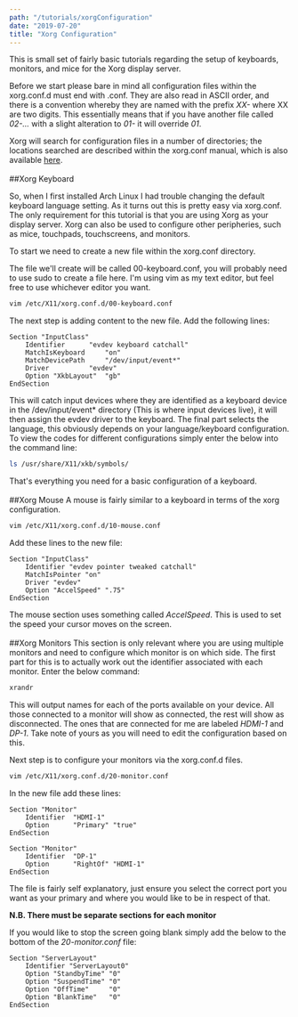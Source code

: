 ```yaml
---
path: "/tutorials/xorgConfiguration"
date: "2019-07-20"
title: "Xorg Configuration"
---
```



This is small set of fairly basic tutorials regarding the setup of keyboards, monitors, and mice for the Xorg display server.

Before we start please bare in mind all configuration files within the xorg.conf.d must end with .conf. They are also read in ASCII order, and there is a convention whereby they are named with the prefix *XX-* where XX are two digits. This essentially means that if you have another file called *02-...* with a slight alteration to *01-* it will override *01*.

Xorg will search for configuration files in a number of directories; the locations searched are described within the xorg.conf manual, which is also available [here](ftp://www.x.org/pub/X11R6.7.0/doc/xorg.conf.5.html).
<br/><br/>
##Xorg Keyboard

So, when I first installed Arch Linux I had trouble changing the default keyboard language setting. As it turns out this is pretty easy via xorg.conf. The only requirement for this tutorial is that you are using Xorg as your display server. Xorg can also be used to configure other peripheries, such as mice, touchpads, touchscreens, and monitors.

To start we need to create a new file within the xorg.conf directory. 

The file we'll create will be called 00-keyboard.conf, you will probably need to use sudo to create a file here. I'm using vim as my text editor, but feel free to use whichever editor you want.

```bash
vim /etc/X11/xorg.conf.d/00-keyboard.conf
```

The next step is adding content to the new file. Add the following lines:

```vim{numerLines: true}
Section "InputClass"
	Identifier		"evdev keyboard catchall"
	MatchIsKeyboard 	"on"
	MatchDevicePath 	"/dev/input/event*"
	Driver 			"evdev"
	Option "XkbLayout" 	"gb"
EndSection
```

This will catch input devices where they are identified as a keyboard device in the /dev/input/event* directory (This is where input devices live), it will then assign the evdev driver to the keyboard. The final part selects the language, this obviously depends on your language/keyboard configuration. To view the codes for different configurations simply enter the below into the command line:

```bash
ls /usr/share/X11/xkb/symbols/
```

That's everything you need for a basic configuration of a keyboard.
<br/><br/>
##Xorg Mouse
A mouse is fairly similar to a keyboard in terms of the xorg configuration. 
```bash
vim /etc/X11/xorg.conf.d/10-mouse.conf
```
Add these lines to the new file:
```vim
Section "InputClass"
	Identifier "evdev pointer tweaked catchall"
	MatchIsPointer "on"
	Driver "evdev"
	Option "AccelSpeed" ".75"
EndSection
```
The mouse section uses something called *AccelSpeed*. This is used to set the speed your cursor moves on the screen.
<br/><br/>
##Xorg Monitors
This section is only relevant where you are using multiple monitors and need to configure which monitor is on which side. The first part for this is to actually work out the identifier associated with each monitor. Enter the below command:

```bash
xrandr
```

This will output names for each of the ports available on your device. All those connected to a monitor will show as connected, the rest will show as disconnected. The ones that are connected for me are labeled *HDMI-1* and *DP-1*. Take note of yours as you will need to edit the configuration based on this.

Next step is to configure your monitors via the xorg.conf.d files.

```bash
vim /etc/X11/xorg.conf.d/20-monitor.conf
```

In the new file add these lines:

```vim
Section "Monitor"
    Identifier  "HDMI-1"
    Option      "Primary" "true"
EndSection

Section "Monitor"
    Identifier  "DP-1"
    Option      "RightOf" "HDMI-1"
EndSection
```

The file is fairly self explanatory, just ensure you select the correct port you want as your primary and where you would like to be in respect of that.

**N.B. There must be separate sections for each monitor**

If you would like to stop the screen going blank simply add the below to the bottom of the *20-monitor.conf* file:

```vim
Section "ServerLayout"
    Identifier "ServerLayout0"
    Option "StandbyTime" "0"
    Option "SuspendTime" "0"
    Option "OffTime"     "0"
    Option "BlankTime"   "0"
EndSection
```